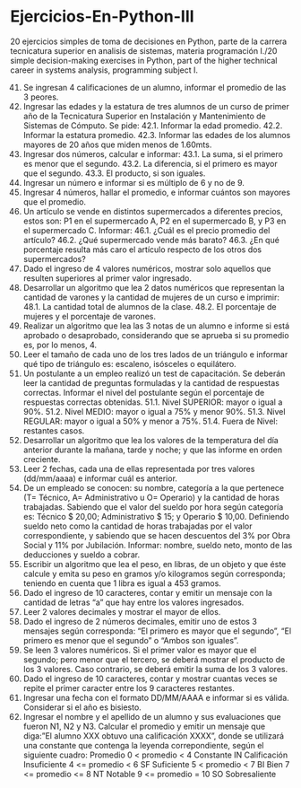 # Ejercicios-En-Python-III
20 ejercicios simples de toma de decisiones en Python, parte de la carrera tecnicatura superior en analisis de sistemas, materia programación I./20 simple decision-making exercises in Python, part of the higher technical career in systems analysis, programming subject I. 

41. Se ingresan 4 calificaciones de un alumno, informar el promedio de las 3 peores.
42. Ingresar las edades y la estatura de tres alumnos de un curso de primer año de la Tecnicatura Superior
en Instalación y Mantenimiento de Sistemas de Cómputo. Se pide:
42.1. Informar la edad promedio.
42.2. Informar la estatura promedio.
42.3. Informar las edades de los alumnos mayores de 20 años que miden menos de 1.60mts.
43. Ingresar dos números, calcular e informar:
43.1. La suma, si el primero es menor que el segundo.
43.2. La diferencia, si el primero es mayor que el segundo.
43.3. El producto, si son iguales.
44. Ingresar un número e informar si es múltiplo de 6 y no de 9.
45. Ingresar 4 números, hallar el promedio, e informar cuántos son mayores que el promedio.
46. Un artículo se vende en distintos supermercados a diferentes precios, estos son: P1 en el
supermercado A, P2 en el supermercado B, y P3 en el supermercado C. Informar:
46.1. ¿Cuál es el precio promedio del artículo?
46.2. ¿Qué supermercado vende más barato?
46.3. ¿En qué porcentaje resulta más caro el artículo respecto de los otros dos supermercados?
47. Dado el ingreso de 4 valores numéricos, mostrar solo aquellos que resulten superiores al primer valor
ingresado.
48. Desarrollar un algoritmo que lea 2 datos numéricos que representan la cantidad de varones y la
cantidad de mujeres de un curso e imprimir:
48.1. La cantidad total de alumnos de la clase.
48.2. El porcentaje de mujeres y el porcentaje de varones.
49. Realizar un algoritmo que lea las 3 notas de un alumno e informe si está aprobado o desaprobado,
considerando que se aprueba si su promedio es, por lo menos, 4.
50. Leer el tamaño de cada uno de los tres lados de un triángulo e informar qué tipo de triángulo es:
escaleno, isósceles o equilátero.
51. Un postulante a un empleo realizó un test de capacitación. Se deberán leer la cantidad de preguntas
formuladas y la cantidad de respuestas correctas. Informar el nivel del postulante según el porcentaje
de respuestas correctas obtenidas.
51.1. Nivel SUPERIOR: mayor o igual a 90%.
51.2. Nivel MEDIO: mayor o igual a 75% y menor 90%.
51.3. Nivel REGULAR: mayor o igual a 50% y menor a 75%.
51.4. Fuera de Nivel: restantes casos.
52. Desarrollar un algoritmo que lea los valores de la temperatura del día anterior durante la mañana,
tarde y noche; y que las informe en orden creciente.
53. Leer 2 fechas, cada una de ellas representada por tres valores (dd/mm/aaaa) e informar cuál es
anterior.
54. De un empleado se conocen: su nombre, categoría a la que pertenece (T= Técnico, A= Administrativo
u O= Operario) y la cantidad de horas trabajadas. Sabiendo que el valor del sueldo por hora según
categoría es: Técnico $ 20,00; Administrativo $ 15; y Operario $ 10,00. Definiendo sueldo neto como la
cantidad de horas trabajadas por el valor correspondiente, y sabiendo que se hacen descuentos del 3%
por Obra Social y 11% por Jubilación. Informar: nombre, sueldo neto, monto de las deducciones y sueldo
a cobrar.
55. Escribir un algoritmo que lea el peso, en libras, de un objeto y que éste calcule y emita su peso en
gramos y/o kilogramos según corresponda; teniendo en cuenta que 1 libra es igual a 453 gramos.
56. Dado el ingreso de 10 caracteres, contar y emitir un mensaje con la cantidad de letras “a” que hay
entre los valores ingresados.
57. Leer 2 valores decimales y mostrar el mayor de ellos.
58. Dado el ingreso de 2 números decimales, emitir uno de estos 3 mensajes según corresponda: “El
primero es mayor que el segundo”, “El primero es menor que el segundo” o “Ambos son iguales”.
59. Se leen 3 valores numéricos. Si el primer valor es mayor que el segundo; pero menor que el tercero, se
deberá mostrar el producto de los 3 valores. Caso contrario, se deberá emitir la suma de los 3 valores.
60. Dado el ingreso de 10 caracteres, contar y mostrar cuantas veces se repite el primer caracter entre los
9 caracteres restantes.
61. Ingresar una fecha con el formato DD/MM/AAAA e informar si es válida. Considerar si el año es bisiesto.
62. Ingresar el nombre y el apellido de un alumno y sus evaluaciones que fueron N1, N2 y N3. Calcular el
promedio y emitir un mensaje que diga:”El alumno XXX obtuvo una calificación XXXX”, donde se
utilizará una constante que contenga la leyenda correpondiente, según el siguiente cuadro:
Promedio 0 < promedio < 4 Constante IN Calificación Insuficiente
4 <= promedio < 6 SF Suficiente
5 < promedio < 7 BI Bien
7 <= promedio <= 8 NT Notable
9 <= promedio = 10 SO Sobresaliente
